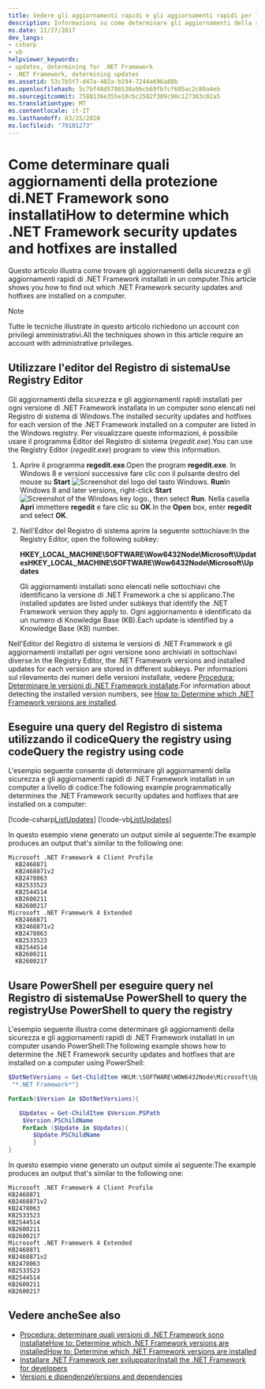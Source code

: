```yaml
---
title: Vedere gli aggiornamenti rapidi e gli aggiornamenti rapidi per la protezione di .NET Framework installati
description: Informazioni su come determinare gli aggiornamenti della sicurezza e gli aggiornamenti rapidi di .NET Framework installati in un computer.
ms.date: 11/27/2017
dev_langs:
- csharp
- vb
helpviewer_keywords:
- updates, determining for .NET Framework
- .NET Framework, determining updates
ms.assetid: 53c7b5f7-d47a-402a-b194-7244a696a88b
ms.openlocfilehash: 5c7bf48d5786530a9bcb69fb7cf605ac2c80a4eb
ms.sourcegitcommit: 7588136e355e10cbc2582f389c90c127363c02a5
ms.translationtype: MT
ms.contentlocale: it-IT
ms.lasthandoff: 03/15/2020
ms.locfileid: "79181273"
---
```

# <a name="how-to-determine-which-net-framework-security-updates-and-hotfixes-are-installed"></a><span data-ttu-id="11e46-103">Come determinare quali aggiornamenti della protezione di.NET Framework sono installati</span><span class="sxs-lookup"><span data-stu-id="11e46-103">How to determine which .NET Framework security updates and hotfixes are installed</span></span>

<span data-ttu-id="11e46-104">Questo articolo illustra come trovare gli aggiornamenti della sicurezza e gli aggiornamenti rapidi di .NET Framework installati in un computer.</span><span class="sxs-lookup"><span data-stu-id="11e46-104">This article shows you how to find out which .NET Framework security updates and hotfixes are installed on a computer.</span></span>

> [!NOTE]
> <span data-ttu-id="11e46-105">Tutte le tecniche illustrate in questo articolo richiedono un account con privilegi amministrativi.</span><span class="sxs-lookup"><span data-stu-id="11e46-105">All the techniques shown in this article require an account with administrative privileges.</span></span>

## <a name="use-registry-editor"></a><span data-ttu-id="11e46-106">Utilizzare l'editor del Registro di sistema</span><span class="sxs-lookup"><span data-stu-id="11e46-106">Use Registry Editor</span></span>

<span data-ttu-id="11e46-107">Gli aggiornamenti della sicurezza e gli aggiornamenti rapidi installati per ogni versione di .NET Framework installata in un computer sono elencati nel Registro di sistema di Windows.</span><span class="sxs-lookup"><span data-stu-id="11e46-107">The installed security updates and hotfixes for each version of the .NET Framework installed on a computer are listed in the Windows registry.</span></span> <span data-ttu-id="11e46-108">Per visualizzare queste informazioni, è possibile usare il programma Editor del Registro di sistema (*regedit.exe*).</span><span class="sxs-lookup"><span data-stu-id="11e46-108">You can use the Registry Editor (*regedit.exe*) program to view this information.</span></span>

1. <span data-ttu-id="11e46-109">Aprire il programma **regedit.exe**.</span><span class="sxs-lookup"><span data-stu-id="11e46-109">Open the program **regedit.exe**.</span></span> <span data-ttu-id="11e46-110">In Windows 8 e versioni successive fare clic con il pulsante destro del mouse su **Start** ![Screenshot del logo del tasto Windows.](./media/how-to-determine-which-net-framework-updates-are-installed/windows-keyboard-logo.png "Windowskeyboardlogo") **Run**</span><span class="sxs-lookup"><span data-stu-id="11e46-110">In Windows 8 and later versions, right-click **Start** ![Screenshot of the Windows key logo.](./media/how-to-determine-which-net-framework-updates-are-installed/windows-keyboard-logo.png "Windowskeyboardlogo"), then select **Run**.</span></span> <span data-ttu-id="11e46-111">Nella casella **Apri** immettere **regedit** e fare clic su **OK**.</span><span class="sxs-lookup"><span data-stu-id="11e46-111">In the **Open** box, enter **regedit** and select **OK**.</span></span>

2. <span data-ttu-id="11e46-112">Nell'Editor del Registro di sistema aprire la seguente sottochiave:</span><span class="sxs-lookup"><span data-stu-id="11e46-112">In the Registry Editor, open the following subkey:</span></span>

     <span data-ttu-id="11e46-113">**HKEY_LOCAL_MACHINE\SOFTWARE\Wow6432Node\Microsoft\Updates**</span><span class="sxs-lookup"><span data-stu-id="11e46-113">**HKEY_LOCAL_MACHINE\SOFTWARE\Wow6432Node\Microsoft\Updates**</span></span>

     <span data-ttu-id="11e46-114">Gli aggiornamenti installati sono elencati nelle sottochiavi che identificano la versione di .NET Framework a che si applicano.</span><span class="sxs-lookup"><span data-stu-id="11e46-114">The installed updates are listed under subkeys that identify the .NET Framework version they apply to.</span></span> <span data-ttu-id="11e46-115">Ogni aggiornamento è identificato da un numero di Knowledge Base (KB).</span><span class="sxs-lookup"><span data-stu-id="11e46-115">Each update is identified by a Knowledge Base (KB) number.</span></span>

<span data-ttu-id="11e46-116">Nell'Editor del Registro di sistema le versioni di .NET Framework e gli aggiornamenti installati per ogni versione sono archiviati in sottochiavi diverse.</span><span class="sxs-lookup"><span data-stu-id="11e46-116">In the Registry Editor, the .NET Framework versions and installed updates for each version are stored in different subkeys.</span></span> <span data-ttu-id="11e46-117">Per informazioni sul rilevamento dei numeri delle versioni installate, vedere [Procedura: Determinare le versioni di .NET Framework installate](how-to-determine-which-versions-are-installed.md).</span><span class="sxs-lookup"><span data-stu-id="11e46-117">For information about detecting the installed version numbers, see [How to: Determine which .NET Framework versions are installed](how-to-determine-which-versions-are-installed.md).</span></span>

## <a name="query-the-registry-using-code"></a><span data-ttu-id="11e46-118">Eseguire una query del Registro di sistema utilizzando il codiceQuery the registry using code</span><span class="sxs-lookup"><span data-stu-id="11e46-118">Query the registry using code</span></span>

<span data-ttu-id="11e46-119">L'esempio seguente consente di determinare gli aggiornamenti della sicurezza e gli aggiornamenti rapidi di .NET Framework installati in un computer a livello di codice:</span><span class="sxs-lookup"><span data-stu-id="11e46-119">The following example programmatically determines the .NET Framework security updates and hotfixes that are installed on a computer:</span></span>

[!code-csharp[ListUpdates](../../../samples/snippets/csharp/VS_Snippets_CLR/listupdates/cs/program.cs)]
[!code-vb[ListUpdates](../../../samples/snippets/visualbasic/VS_Snippets_CLR/listupdates/vb/program.vb)]

<span data-ttu-id="11e46-120">In questo esempio viene generato un output simile al seguente:</span><span class="sxs-lookup"><span data-stu-id="11e46-120">The example produces an output that's similar to the following one:</span></span>

```console
Microsoft .NET Framework 4 Client Profile
  KB2468871
  KB2468871v2
  KB2478063
  KB2533523
  KB2544514
  KB2600211
  KB2600217
Microsoft .NET Framework 4 Extended
  KB2468871
  KB2468871v2
  KB2478063
  KB2533523
  KB2544514
  KB2600211
  KB2600217
```

## <a name="use-powershell-to-query-the-registry"></a><span data-ttu-id="11e46-121">Usare PowerShell per eseguire query nel Registro di sistemaUse PowerShell to query the registry</span><span class="sxs-lookup"><span data-stu-id="11e46-121">Use PowerShell to query the registry</span></span>

<span data-ttu-id="11e46-122">L'esempio seguente illustra come determinare gli aggiornamenti della sicurezza e gli aggiornamenti rapidi di .NET Framework installati in un computer usando PowerShell:</span><span class="sxs-lookup"><span data-stu-id="11e46-122">The following example shows how to determine the .NET Framework security updates and hotfixes that are installed on a computer using PowerShell:</span></span>

```powershell
$DotNetVersions = Get-ChildItem HKLM:\SOFTWARE\WOW6432Node\Microsoft\Updates | Where-Object {$_.name -like
 "*.NET Framework*"}

ForEach($Version in $DotNetVersions){

   $Updates = Get-ChildItem $Version.PSPath
    $Version.PSChildName
    ForEach ($Update in $Updates){
       $Update.PSChildName
       }
}
```

<span data-ttu-id="11e46-123">In questo esempio viene generato un output simile al seguente:</span><span class="sxs-lookup"><span data-stu-id="11e46-123">The example produces an output that's similar to the following one:</span></span>

```console
Microsoft .NET Framework 4 Client Profile
KB2468871
KB2468871v2
KB2478063
KB2533523
KB2544514
KB2600211
KB2600217
Microsoft .NET Framework 4 Extended
KB2468871
KB2468871v2
KB2478063
KB2533523
KB2544514
KB2600211
KB2600217
```

## <a name="see-also"></a><span data-ttu-id="11e46-124">Vedere anche</span><span class="sxs-lookup"><span data-stu-id="11e46-124">See also</span></span>

- [<span data-ttu-id="11e46-125">Procedura: determinare quali versioni di .NET Framework sono installateHow to: Determine which .NET Framework versions are installed</span><span class="sxs-lookup"><span data-stu-id="11e46-125">How to: Determine which .NET Framework versions are installed</span></span>](how-to-determine-which-versions-are-installed.md)
- [<span data-ttu-id="11e46-126">Installare .NET Framework per sviluppatori</span><span class="sxs-lookup"><span data-stu-id="11e46-126">Install the .NET Framework for developers</span></span>](../install/guide-for-developers.md)
- [<span data-ttu-id="11e46-127">Versioni e dipendenze</span><span class="sxs-lookup"><span data-stu-id="11e46-127">Versions and dependencies</span></span>](versions-and-dependencies.md)
